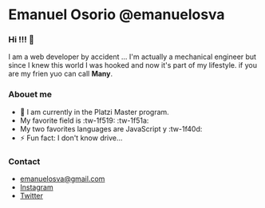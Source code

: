 # Emanuel Osorio @emanuelosva 


### Hi !!! 👋
I am a web developer by accident ...
I'm actually a mechanical engineer but since I knew this world I was hooked and now it's part of my lifestyle.
if you are my frien yuo can call **Many**.

### Abouet me
- 🔭 I am currently in the Platzi Master program.
- My favorite field is  :tw-1f519: :tw-1f51a:
- My two favorites languages are JavaScript y  :tw-1f40d:
- ⚡ Fun fact: I don't know drive...

### Contact
- emanuelosva@gmail.com
- [Instagram](https://www.instagram.com/manyosorio_/)
- [Twitter](https://twitter.com/emanuelosva)
<!--
**emanuelosva/emanuelosva** is a ✨ _special_ ✨ repository because its `README.md` (this file) appears on your GitHub profile.

Here are some ideas to get you started:

- 🔭 I’m currently working on ...
- 🌱 I’m currently learning ...
- 👯 I’m looking to collaborate on ...
- 🤔 I’m looking for help with ...
- 💬 Ask me about ...
- 📫 How to reach me: ...
- 😄 Pronouns: ...
- ⚡ Fun fact: ...
-->

